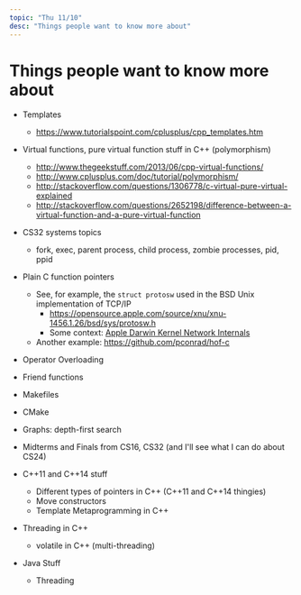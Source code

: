 ```yaml
---
topic: "Thu 11/10"
desc: "Things people want to know more about"
---
```


# Things people want to know more about


* Templates
    * <https://www.tutorialspoint.com/cplusplus/cpp_templates.htm>
* Virtual functions, pure virtual function stuff in C++ (polymorphism)
    * <http://www.thegeekstuff.com/2013/06/cpp-virtual-functions/>
    * <http://www.cplusplus.com/doc/tutorial/polymorphism/>
    * <http://stackoverflow.com/questions/1306778/c-virtual-pure-virtual-explained>
    * <http://stackoverflow.com/questions/2652198/difference-between-a-virtual-function-and-a-pure-virtual-function>
* CS32 systems topics
   * fork, exec, parent process, child process, zombie processes, pid, ppid
* Plain C function pointers
    * See, for example, the `struct protosw` used in the BSD Unix implementation of TCP/IP
        * <https://opensource.apple.com/source/xnu/xnu-1456.1.26/bsd/sys/protosw.h>
        * Some context: [Apple Darwin Kernel Network Internals](https://developer.apple.com/library/content/documentation/Darwin/Conceptual/NKEConceptual/about/about.html)
    * Another example: <https://github.com/pconrad/hof-c>
        
* Operator Overloading
* Friend functions
* Makefiles
* CMake
* Graphs: depth-first search
* Midterms and Finals from CS16, CS32 (and I'll see what I can do about CS24)
* C++11 and C++14 stuff
    * Different types of pointers in C++ (C++11 and C++14 thingies)
    * Move constructors
    * Template Metaprogramming in C++ 
* Threading in C++
    * volatile in C++  (multi-threading)
* Java Stuff
    * Threading
 

